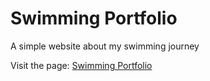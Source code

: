 # Swimming Portfolio

A simple website about my swimming journey

Visit the page: [Swimming Portfolio](https://kayt256.github.io/simple-blog-page/)